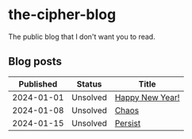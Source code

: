 # the-cipher-blog
The public blog that I don't want you to read.


## Blog posts

| Published  | Status | Title |
| -----------|:-------------:| --- |
| 2024-01-01 | Unsolved | [Happy New Year!](https://medium.com/the-cipher-blog/january-1-2024-ed5f2bd4fa0e) |
| 2024-01-08 | Unsolved | [Chaos](https://medium.com/the-cipher-blog/january-8-2024-c57e3a4e225a) |
| 2024-01-15 | Unsolved | [Persist](https://medium.com/the-cipher-blog/january-15-2024-bd22e7481daf) |
